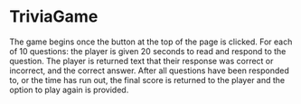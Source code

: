 # TriviaGame

The game begins once the button at the top of the page is clicked.
For each of 10 questions: the player is given 20 seconds to read and respond to the question.
The player is returned text that their response was correct or incorrect, and the correct answer.
After all questions have been responded to, or the time has run out, the final score is returned to the player and the option to play again is provided.